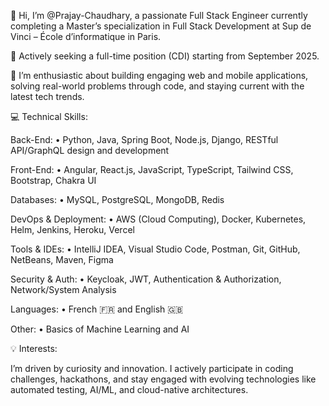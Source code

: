 👋 Hi, I’m @Prajay-Chaudhary, a passionate Full Stack Engineer currently completing a Master’s specialization in Full Stack Development at Sup de Vinci – École d’informatique in Paris.

🚀 Actively seeking a full-time position (CDI) starting from September 2025.

👀 I’m enthusiastic about building engaging web and mobile applications, solving real-world problems through code, and staying current with the latest tech trends.

💻 Technical Skills:

Back-End:
• Python, Java, Spring Boot, Node.js, Django, RESTful API/GraphQL design and development

Front-End:
• Angular, React.js, JavaScript, TypeScript, Tailwind CSS, Bootstrap, Chakra UI

Databases:
• MySQL, PostgreSQL, MongoDB, Redis

DevOps & Deployment:
• AWS (Cloud Computing), Docker, Kubernetes, Helm, Jenkins, Heroku, Vercel

Tools & IDEs:
• IntelliJ IDEA, Visual Studio Code, Postman, Git, GitHub, NetBeans, Maven, Figma

Security & Auth:
• Keycloak, JWT, Authentication & Authorization, Network/System Analysis

Languages:
• French 🇫🇷 and English 🇬🇧

Other:
• Basics of Machine Learning and AI

💡 Interests:

I’m driven by curiosity and innovation. I actively participate in coding challenges, hackathons, and stay engaged with evolving technologies like automated testing, AI/ML, and cloud-native architectures.


